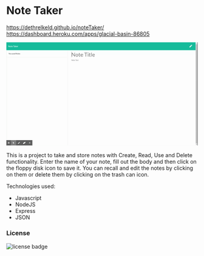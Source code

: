 # Note Taker

https://dethrelkeld.github.io/noteTaker/
https://dashboard.heroku.com/apps/glacial-basin-86805

![gif of screenshot](./Assets/noteTaker.gif)

This is a project to take and store notes with Create, Read, Use and Delete functionality. Enter the name of your note, fill out the body and then click on the floppy disk icon to save it. You can recall and edit the notes by clicking on them or delete them by clicking on the trash can icon.

Technologies used:
- Javascript
- NodeJS
- Express
- JSON

### License
 ![license badge](https://img.shields.io/badge/License-MIT-blue)
